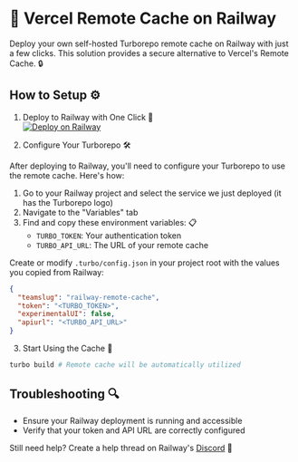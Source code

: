 # 🚂 Vercel Remote Cache on Railway 

Deploy your own self-hosted Turborepo remote cache on Railway with just a few clicks. This solution provides a secure alternative to Vercel's Remote Cache. 🔒

## How to Setup ⚙️

1. Deploy to Railway with One Click 🎯  
[![Deploy on Railway](https://railway.com/button.svg)](https://railway.app/template/tRFTHR?referralCode=chIZYq)

2. Configure Your Turborepo 🛠️

After deploying to Railway, you'll need to configure your Turborepo to use the remote cache. Here's how:

1. Go to your Railway project and select the service we just deployed (it has the Turborepo logo)
2. Navigate to the "Variables" tab
3. Find and copy these environment variables: 📋
   - `TURBO_TOKEN`: Your authentication token
   - `TURBO_API_URL`: The URL of your remote cache

Create or modify `.turbo/config.json` in your project root with the values you copied from Railway:
```json
{
  "teamslug": "railway-remote-cache",
  "token": "<TURBO_TOKEN>",
  "experimentalUI": false,
  "apiurl": "<TURBO_API_URL>"
}
```

3. Start Using the Cache 🎉

```bash
turbo build # Remote cache will be automatically utilized
```

## Troubleshooting 🔍

- Ensure your Railway deployment is running and accessible
- Verify that your token and API URL are correctly configured

Still need help? Create a help thread on Railway's [Discord](https://discord.gg/railway) 💬